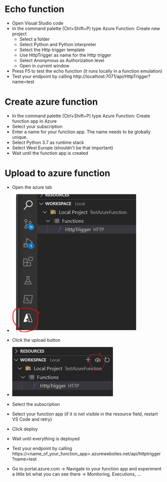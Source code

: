 # Echo function

+ Open Visual Studio code
+ In the command palette (Ctrl+Shift+P) type Azure Function: Create new project
    + Select a folder
    + Select Python and Python interpreter
    + Select the Http trigger template
    + Use HttpTrigger as name for the Http trigger
    + Select Anonymous as Authorization level
    + Open in current window
+ Press F5 to test the echo function (it runs locally in a function emulation)
+ Test your endpoint by calling http://localhost:7071/api/HttpTrigger?name=test

# Create azure function
+ In the command palette (Ctrl+Shift+P) type Azure Function: Create function app in Azure
+ Select your subscription
+ Enter a name for your function app. The name needs to be globally unique.
+ Select Python 3.7 as runtime stack
+ Select West Europe (shouldn't be that important)
+ Wait until the function app is created

# Upload to azure function
+ Open the azure tab
+ ![img.png](img.png)
+ Click the upload button
+ ![img_1.png](img_1.png)
+ Select the subscription
+ Select your function app (if it is not visible in the resource field, restart VS Code and retry)
+ Click deploy
+ Wait until everything is deployed 
+ Test your endpoint by calling https://<name_of_your_function_app>.azurewebsites.net/api/httptrigger?name=test

+ Go to portal.azure.com -> Navigate to your function app and experiment a little bit what you can see there -> Monitoring, Executions, ...

